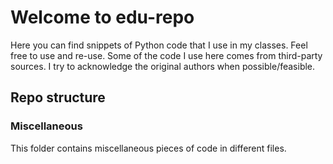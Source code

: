 # Welcome to edu-repo
Here you can find snippets of Python code that I use in my classes. Feel free to use and re-use. Some of the code I use here comes from third-party sources. I try to acknowledge the original authors when possible/feasible.

## Repo structure
### Miscellaneous 
This folder contains miscellaneous pieces of code in different files.


